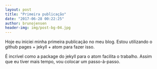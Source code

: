 ```yaml
---
layout: post
title: "Primeira publicação"
date: "2017-06-28 00:22:25"
author: brunojensen
header-img: img/post-bg-04.jpg
---
```


<p>Hoje eu iniciei minha primeira publicação no meu blog. Estou utilizando o github pages + jekyll + atom para fazer isso.</p>
<p>É incrível como a package do jekyll para o atom facilita o trabalho. Assim que eu tiver mais tempo, vou colocar um passo-à-passo.</p>
